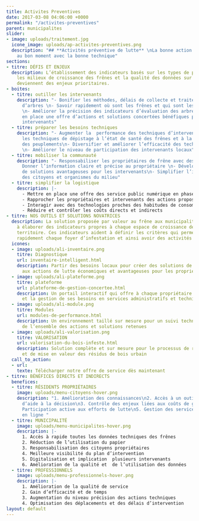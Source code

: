 ```yaml
---
title: Activites Preventives
date: 2017-03-08 04:06:00 +0000
permalink: "/activites-preventives"
parent: municipalites
slider:
- image: uploads/traitement.jpg
  icone_image: uploads/ap-activites-preventives.png
  description: "## **Activités préventive de lutte** \nLa bonne action au bon endroit,
    au bon moment avec la bonne technique"
sections:
- titre: DÉFIS ET ENJEUX
  description: L’établissement des indicateurs basés sur les types de propriétaires,
    les milieux de croissance des frênes et la qualité des données sur les frênes
    deviennent des enjeux prioritaires.
- boites:
  - titre: outiller les intervenants
    description: "- Bonifier les méthodes, délais de collecte et traitement des données
      d’arbres \n- Savoir rapidement où sont les frênes et qui sont les propriétaires
      \n- Améliorer la précision des indicateurs d’évaluation des arbres\n- Mettre
      en place une offre d’actions et solutions concertées bénéfiques pour tous les
      intervenants"
  - titre: préparer les besoins techniques
    description: "- Augmenter la  performance des techniques d’intervention\n- Adapter
      les techniques de dépistage à l’état de santé des frênes et à la distribution
      des peuplements\n- Diversifier et améliorer l’efficacité des techniques de dépistage
      \n- Améliorer le niveau de participation des intervenants locaux"
  - titre: mobiliser la communauté
    description: "- Responsabiliser les propriétaires de frêne avec des outils simples\n-
      Donner l’information claire et précise au propriétaire \n- Développer les offres
      de solutions avantageuses pour les intervenants\n- Simplifier l’implication
      des citoyens et organismes du milieu"
  - titre: simplifier la logistique
    description: |-
      - Mettre en place une offre des service public numérique en phase avec la gestion durable
      - Rapprocher les propriétaires et intervenants des actions proposées
      - Interagir avec des technologies proches des habitudes de consommation en mutations
      - Réduire et contrôler les coûts directs et indirects
- titre: NOS OUTILS ET SOLUTIONS NOVATRICES
  description: La solution proposée par valeur au frêne aux municipalités consiste
    à élaborer des indicateurs propres à chaque espace de croissance des frênes du
    territoire. Ces indicateurs aident à définir les critères qui permettent de maîtriser
    rapidement chaque foyer d’infestation et ainsi avoir des activités de lutte contrôlables.
  icones:
  - image: uploads/ali-inventaire.png
    titre: Diagnostique
    url: inventaire-intelligent.html
    description: Partir des besoins locaux pour créer des solutions de soutien intégrées
      aux actions de lutte économiques et avantageuses pour les propriétaires
  - image: uploads/ali-plateforme.png
    titre: plateforme
    url: plateforme-de-gestion-concertee.html
    description: Un portail interactif qui offre à chaque propriétaire l’information
      et la gestion de ses besoins en services administratifs et techniques
  - image: uploads/ali-module.png
    titre: Modules
    url: modules-de-performance.html
    description: Un environnement taillé sur mesure pour un suivi technique personnalisé
      de l’ensemble des actions et solutions retenues
  - image: uploads/ali-valorisation.png
    titre: VALORISATION
    url: valorisation-du-bois-infeste.html
    description: Solution complète et sur mesure pour le processus de récupération
      et de mise en valeur des résidus de bois urbain
  call_to_action:
  - url: 
    texte: Télécharger notre offre de service dès maintenant
- titre: BÉNÉFICES DIRECTS ET INDIRECTS
  benefices:
  - titre: RÉSIDENTS PROPRIÉTAIRES
    image: uploads/menu-citoyens-hover.png
    description: "1. Amélioration des connaissances\n2. Accès à un outil permanent
      d’aide à la décision\n3. Contrôle des enjeux liées aux coûts de gestion\n4.
      Participation active aux efforts de lutte\n5. Gestion des services municipaux
      en ligne "
  - titre: MUNICIPALITÉ
    image: uploads/menu-municipalites-hover.png
    description: |-
      1. Accès à rapide toutes les données techniques des frênes
      2. Réduction de l’utilisation du papier
      3. Responsabilisation des citoyens propriétaires
      4. Meilleure visibilité du plan d’intervention
      5. Digitalisation et implication  plusieurs intervenants
      6. Amélioration de la qualité et  de l’utilisation des données
  - titre: PROFESSIONNELS
    image: uploads/menu-professionnels-hover.png
    description: |-
      1. Amélioration de la qualité de service
      2. Gain d’efficacité et de temps
      3. Augmentation du niveau précision des actions techniques
      4. Optimisation des déplacements et des délais d’intervention
layout: default
---
```

